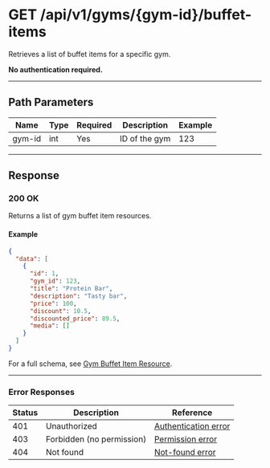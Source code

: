 # GET /api/v1/gyms/{gym-id}/buffet-items

Retrieves a list of buffet items for a specific gym.


**No authentication required.**

---

## Path Parameters
| Name    | Type | Required | Description           | Example |
|---------|------|----------|-----------------------|---------|
| gym-id  | int  | Yes      | ID of the gym         | 123     |

---

## Response

### 200 OK
Returns a list of gym buffet item resources.

#### Example
```json
{
  "data": [
    {
      "id": 1,
      "gym_id": 123,
      "title": "Protein Bar",
      "description": "Tasty bar",
      "price": 100,
      "discount": 10.5,
      "discounted_price": 89.5,
      "media": []
    }
  ]
}
```

For a full schema, see [Gym Buffet Item Resource](gym_buffet_item_resource.md).

---

### Error Responses
| Status | Description                | Reference                                      |
|--------|----------------------------|------------------------------------------------|
| 401    | Unauthorized               | [Authentication error](../../_globals/authentication-errors.md) |
| 403    | Forbidden (no permission)  | [Permission error](../../_globals/permission-errors.md) |
| 404    | Not found                  | [Not-found error](../../_globals/not-found-errors.md) |
